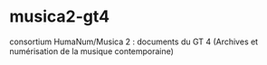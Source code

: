 # musica2-gt4
consortium HumaNum/Musica 2 : documents du GT 4 (Archives et numérisation de la musique contemporaine) 
